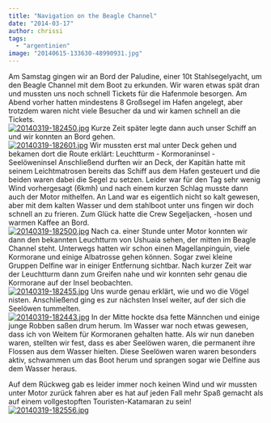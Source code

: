 ```yaml
---
title: "Navigation on the Beagle Channel"
date: "2014-03-17"
author: chrissi
tags: 
  - "argentinien"
image: "20140615-133630-48990931.jpg"
---
```


Am Samstag gingen wir an Bord der Paludine, einer 10t Stahlsegelyacht, um den Beagle Channel mit dem Boot zu erkunden. Wir waren etwas spät dran und mussten uns noch schnell Tickets für die Hafenmole besorgen. Am Abend vorher hatten mindestens 8 Großsegel im Hafen angelegt, aber trotzdem waren nicht viele Besucher da und wir kamen schnell an die Tickets.  
[![20140319-182450.jpg](images/20140319-182450.jpg)](https://hafenstrand.wordpress.com/wp-content/uploads/2014/03/20140319-182450.jpg) Kurze Zeit später legte dann auch unser Schiff an und wir konnten an Bord gehen.  
[![20140319-182601.jpg](images/20140319-182601.jpg)](https://hafenstrand.wordpress.com/wp-content/uploads/2014/03/20140319-182601.jpg) Wir mussten erst mal unter Deck gehen und bekamen dort die Route erklärt: Leuchtturm - Kormoraninsel - Seelöweninsel Anschließend durften wir an Deck, der Kapitän hatte mit seinem Leichtmatrosen bereits das Schiff aus dem Hafen gesteuert und die beiden waren dabei die Segel zu setzen. Leider war für den Tag sehr wenig Wind vorhergesagt (6kmh) und nach einem kurzen Schlag musste dann auch der Motor mithelfen. An Land war es eigentlich nicht so kalt gewesen, aber mit dem kalten Wasser und dem stahlboot unter uns fingen wir doch schnell an zu frieren. Zum Glück hatte die Crew Segeljacken, -hosen und warmen Kaffee an Bord.  
[![20140319-182500.jpg](images/20140319-182500.jpg)](https://hafenstrand.wordpress.com/wp-content/uploads/2014/03/20140319-182500.jpg) Nach ca. einer Stunde unter Motor konnten wir dann den bekannten Leuchtturm von Ushuaia sehen, der mitten im Beagle Channel steht. Unterwegs hatten wir schon einen Magellanpinguin, viele Kormorane und einige Albatrosse gehen können. Sogar zwei kleine Gruppen Delfine war in einiger Entfernung sichtbar. Nach kurzer Zeit war der Leuchtturm dann zum Greifen nahe und wir konnten sehr genau die Kormorane auf der Insel beobachten.  
[![20140319-182455.jpg](images/20140319-182455.jpg)](https://hafenstrand.wordpress.com/wp-content/uploads/2014/03/20140319-182455.jpg) Uns wurde genau erklärt, wie und wo die Vögel nisten. Anschließend ging es zur nächsten Insel weiter, auf der sich die Seelöwen tummelten.  
[![20140319-182443.jpg](images/20140319-182443.jpg)](https://hafenstrand.wordpress.com/wp-content/uploads/2014/03/20140319-182443.jpg) In der Mitte hockte dsa fette Männchen und einige junge Robben saßen drum herum. Im Wasser war noch etwas gewesen, dass ich von Weitem für Kormoranen gehalten hatte. Als wir nun daneben waren, stellten wir fest, dass es aber Seelöwen waren, die permanent ihre Flossen aus dem Wasser hielten. Diese Seelöwen waren waren besonders aktiv, schwammen um das Boot herum und sprangen sogar wie Delfine aus dem Wasser heraus.

Auf dem Rückweg gab es leider immer noch keinen Wind und wir mussten unter Motor zurück fahren aber es hat auf jeden Fall mehr Spaß gemacht als auf einem vollgestopften Touristen-Katamaran zu sein!  
[![20140319-182556.jpg](images/20140319-182556.jpg)](https://hafenstrand.wordpress.com/wp-content/uploads/2014/03/20140319-182556.jpg)
